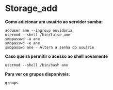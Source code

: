 # Storage_add

**Como adicionar um usuário ao servidor samba:**

```
adduser ane --ingroup ouvidoria
usermod --shell /bin/false ane
smbpasswd -a ane
smbpasswd -e ane
smbpasswd ane - Altera a senha do usuário
```

**Caso queira permitir o acesso ao shell novamente**
```
usermod --shell /bin/bash ane
```

**Para ver os grupos disponiveis:**
```
groups
```

